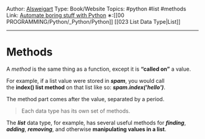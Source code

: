 Author: [Alsweigart](https://alsweigart.com/)
Type: Book/Website
Topics: #python #list #methods
Link: [Automate boring stuff with Python](https://automatetheboringstuff.com/)
∗:[[00 PROGRAMMING/Python/_Python/Python]]  [[023 List Data Type|List]] 

---
# Methods
A _method_ is the same thing as a function, except it is __“called on”__ a value.

For example, if a list value were stored in ___spam___, you would call the __index() list method__ on that list like so: ___spam.index('hello')___. 

The method part comes after the value, separated by a period.

>Each data type has its own set of methods. 

The ___list___ data type, for example, has several useful methods for ___finding___, ___adding___, ___removing___, and otherwise __manipulating values in a list__.